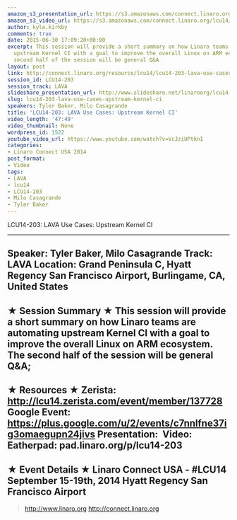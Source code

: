 ```yaml
---
amazon_s3_presentation_url: https://s3.amazonaws.com/connect.linaro.org/hkg15/Videos/09-16-Tuesday/LCU14-203.pdf
amazon_s3_video_url: https://s3.amazonaws.com/connect.linaro.org/lcu14/videos/09-16-Tuesday/LCU14-203-+LAVA+Use+Cases-+Upstream+Kernel+CI.mp4
author: kyle.kirkby
comments: true
date: 2015-06-30 17:09:20+00:00
excerpt: This session will provide a short summary on how Linaro teams are automating
  upstream Kernel CI with a goal to improve the overall Linux on ARM ecosystem. The
  second half of the session will be general Q&A
layout: post
link: http://connect.linaro.org/resource/lcu14/lcu14-203-lava-use-cases-upstream-kernel-ci/
session_id: LCU14-203
session_track: LAVA
slideshare_presentation_url: http://www.slideshare.net/linaroorg/lcu14-203-lava-use-cases-upstream-kernel-ci
slug: lcu14-203-lava-use-cases-upstream-kernel-ci
speakers: Tyler Baker, Milo Casagrande
title: 'LCU14-203: LAVA Use Cases: Upstream Kernel CI'
video_length: '47:49'
video_thumbnail: None
wordpress_id: 1522
youtube_video_url: https://www.youtube.com/watch?v=VcJziUPtknI
categories:
- Linaro Connect USA 2014
post_format:
- Video
tags:
- LAVA
- lcu14
- LCU14-203
- Milo Casagrande
- Tyler Baker
---
```


LCU14-203: LAVA Use Cases: Upstream Kernel CI

---------------------------------------------------

Speaker: Tyler Baker, Milo Casagrande
Track: LAVA
Location: Grand Peninsula C, Hyatt Regency San Francisco Airport, Burlingame, CA, United States
---------------------------------------------------

★ Session Summary ★
This session will provide a short summary on how Linaro teams are automating upstream Kernel CI with a goal to improve the overall Linux on ARM ecosystem.   The second half of the session will be general Q&A;
---------------------------------------------------

★ Resources ★
Zerista: http://lcu14.zerista.com/event/member/137728
Google Event: https://plus.google.com/u/2/events/c7nnlfne37ig3omaegupn24jivs
Presentation: 
Video: 
Eatherpad: pad.linaro.org/p/lcu14-203
---------------------------------------------------

★ Event Details ★
Linaro Connect USA - #LCU14
September 15-19th, 2014
Hyatt Regency San Francisco Airport
---------------------------------------------------

> http://www.linaro.org
> http://connect.linaro.org
